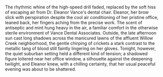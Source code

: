 The rhythmic whine of the high-speed drill faded, replaced by the soft hiss of escaping air from Dr. Eleanor Vance's dental chair.  Eleanor,  her brow slick with perspiration despite the cool air conditioning of her pristine office, leaned back, her fingers aching from the precise work.  The scent of antiseptic and mint hung heavy in the air, a familiar comfort in the otherwise sterile environment of Vance Dental Associates.  Outside, the late afternoon sun cast long shadows across the manicured lawns of the affluent Willow Creek neighborhood, the gentle chirping of crickets a stark contrast to the metallic tang of blood still faintly lingering on her gloves.  Tonight, however, the quiet suburban setting held a different kind of tension;  a shadowed figure loitered near her office window, a silhouette against the deepening twilight, and Eleanor knew, with a chilling certainty, that her usual peaceful evening was about to be shattered.
